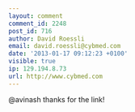 ```yaml
---
layout: comment
comment_id: 2248
post_id: 716
author: David Roessli
email: david.roessli@cybmed.com
date: '2013-01-17 09:12:23 +0100'
visible: true
ip: 129.194.8.73
url: http://www.cybmed.com
---
```

@avinash thanks for the link!
